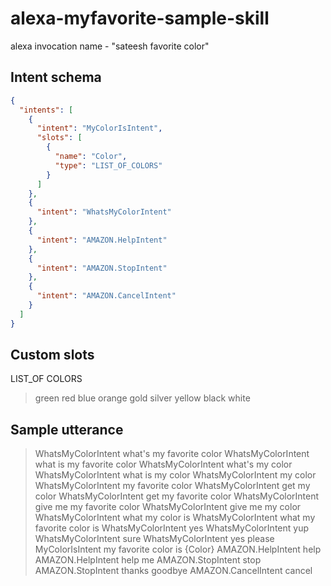 # alexa-myfavorite-sample-skill
alexa invocation name - "sateesh favorite color"

## Intent schema
```json
{
  "intents": [
    {
      "intent": "MyColorIsIntent",
      "slots": [
        {
          "name": "Color",
          "type": "LIST_OF_COLORS"
        }
      ]
    },
    {
      "intent": "WhatsMyColorIntent"
    },
    {
      "intent": "AMAZON.HelpIntent"
    },
    {
      "intent": "AMAZON.StopIntent"
    },
    {
      "intent": "AMAZON.CancelIntent"
    }
  ]
}
```
## Custom slots
  LIST_OF COLORS
   >green
   >red
   >blue
   >orange
   >gold
   >silver
   >yellow
   >black
   >white
      
## Sample utterance

>WhatsMyColorIntent what's my favorite color
>WhatsMyColorIntent what is my favorite color
>WhatsMyColorIntent what's my color
>WhatsMyColorIntent what is my color
>WhatsMyColorIntent my color
>WhatsMyColorIntent my favorite color
>WhatsMyColorIntent get my color
>WhatsMyColorIntent get my favorite color
>WhatsMyColorIntent give me my favorite color
>WhatsMyColorIntent give me my color
>WhatsMyColorIntent what my color is
>WhatsMyColorIntent what my favorite color is
>WhatsMyColorIntent yes
>WhatsMyColorIntent yup
>WhatsMyColorIntent sure
>WhatsMyColorIntent yes please
>MyColorIsIntent my favorite color is {Color}
>AMAZON.HelpIntent help
>AMAZON.HelpIntent help me
>AMAZON.StopIntent stop
>AMAZON.StopIntent thanks goodbye
>AMAZON.CancelIntent cancel
